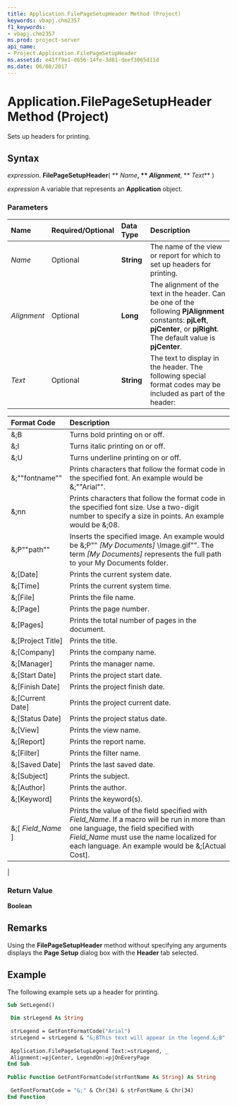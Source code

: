 ```yaml
---
title: Application.FilePageSetupHeader Method (Project)
keywords: vbapj.chm2357
f1_keywords:
- vbapj.chm2357
ms.prod: project-server
api_name:
- Project.Application.FilePageSetupHeader
ms.assetid: e41ff9e1-d656-14fe-3d81-deef3065d11d
ms.date: 06/08/2017
---
```



# Application.FilePageSetupHeader Method (Project)

Sets up headers for printing.


## Syntax

 _expression_. **FilePageSetupHeader**( ** _Name_**, ** _Alignment_**, ** _Text_** )

 _expression_ A variable that represents an **Application** object.


### Parameters



|**Name**|**Required/Optional**|**Data Type**|**Description**|
|:-----|:-----|:-----|:-----|
| _Name_|Optional|**String**|The name of the view or report for which to set up headers for printing.|
| _Alignment_|Optional|**Long**|The alignment of the text in the header. Can be one of the following  **PjAlignment** constants: **pjLeft**, **pjCenter**, or **pjRight**. The default value is **pjCenter**.|
| _Text_|Optional|**String**|The text to display in the header. The following special format codes may be included as part of the header:

|**Format Code**|**Description**|
|:-----|:-----|
|&;B|Turns bold printing on or off.|
|&;I|Turns italic printing on or off.|
|&;U|Turns underline printing on or off.|
|&;""fontname""|Prints characters that follow the format code in the specified font. An example would be &;""Arial"".|
|&;nn|Prints characters that follow the format code in the specified font size. Use a two-digit number to specify a size in points. An example would be &;08.|
|&;P""path""|Inserts the specified image. An example would be &;P"" _[My Documents]_ \Image.gif"". The term _[My Documents]_ represents the full path to your My Documents folder.|
|&;[Date]|Prints the current system date.|
|&;[Time]|Prints the current system time.|
|&;[File]|Prints the file name.|
|&;[Page]|Prints the page number.|
|&;[Pages]|Prints the total number of pages in the document.|
|&;[Project Title]|Prints the title.|
|&;[Company]|Prints the company name.|
|&;[Manager]|Prints the manager name.|
|&;[Start Date]|Prints the project start date.|
|&;[Finish Date]|Prints the project finish date.|
|&;[Current Date]|Prints the project current date.|
|&;[Status Date]|Prints the project status date.|
|&;[View]|Prints the view name.|
|&;[Report]|Prints the report name.|
|&;[Filter]|Prints the filter name.|
|&;[Saved Date]|Prints the last saved date.|
|&;[Subject]|Prints the subject.|
|&;[Author]|Prints the author.|
|&;[Keyword]|Prints the keyword(s).|
|&;[ _Field_Name_ ]|Prints the value of the field specified with  _Field_Name_. If a macro will be run in more than one language, the field specified with _Field_Name_ must use the name localized for each language. An example would be &;[Actual Cost].|
|

### Return Value

 **Boolean**


## Remarks

Using the  **FilePageSetupHeader** method without specifying any arguments displays the **Page Setup** dialog box with the **Header** tab selected.


## Example

The following example sets up a header for printing.


```vb
Sub SetLegend() 
 
 Dim strLegend As String 
 
 strLegend = GetFontFormatCode("Arial") 
 strLegend = strLegend & "&;BThis text will appear in the legend.&;B" 
 
 Application.FilePageSetupLegend Text:=strLegend, _ 
 Alignment:=pjCenter, LegendOn:=pjOnEveryPage 
End Sub 
 
Public Function GetFontFormatCode(strFontName As String) As String 
 
 GetFontFormatCode = "&;" & Chr(34) & strFontName & Chr(34) 
End Function
```


